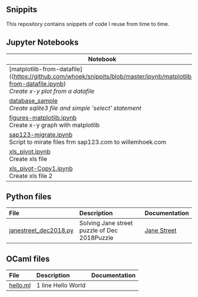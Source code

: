 ## Snippits

This repository contains snippets of code I reuse from time to time.

## Jupyter Notebooks

|Notebook|
|------|
|[matplotlib-from-datafile]((https://github.com/whoek/snippits/blob/master/ipynb/matplotlib-from-datafile.ipynb)<br>*Create x-y plot from a datafile*|
|[database_sample](https://github.com/whoek/snippits/blob/master/ipynb/database_sample.ipynb)<br>*Create sqlite3 file and simple 'select' statement*|
|[figures-matplotlib.ipynb](https://github.com/whoek/snippits/blob/master/ipynb/figures-matplotlib.ipynb)<br>Create x-y graph with matplotlib|
|[sap123-migrate.ipynb](https://github.com/whoek/snippits/blob/master/ipynb/sap123-migrate.ipynb)<br>Script to mirate files frm sap123.com to willemhoek.com|
|[xls_pivot.ipynb](https://github.com/whoek/snippits/blob/master/ipynb/xls_pivot.ipynb)<br>Create xls file|
|[xls_pivot-Copy1.ipynb](https://github.com/whoek/snippits/blob/master/ipynb/xls_pivot-Copy1.ipynb)<br>Create xls file 2|

## Python files

| **File** | **Description** | **Documentation**|
|:--------|:-------------------|----|
|[janestreet_dec2018.py](https://github.com/whoek/snippits/blob/master/py/janestreet_dec2018.py)|Solving Jane street puzzle of Dec 2018Puzzle  |[Jane Street](https://www.janestreet.com/puzzles/block-party-2/)|

## OCaml files

| **File** | **Description** | **Documentation**|
|:--------|:-------------------|----|
|[hello.ml](https://github.com/whoek/snippits/blob/master/ml/hello.ml) | 1 line Hello World |  |

